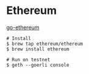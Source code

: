 # Ethereum

[go-ethereum](https://github.com/ethereum/go-ethereum)


```
# Install
$ brew tap ethereum/ethereum
$ brew install ethereum

# Run on testnet
$ geth --goerli console
```

